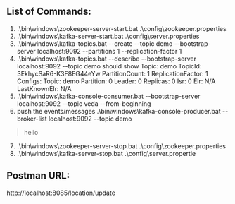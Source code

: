 List of Commands:
----------------
1. .\bin\windows\zookeeper-server-start.bat .\config\zookeeper.properties
2. .\bin\windows\kafka-server-start.bat .\config\server.properties
3. .\bin\windows\kafka-topics.bat --create --topic demo --bootstrap-server localhost:9092 --partitions 1 --replication-factor 1
4. .\bin\windows\kafka-topics.bat --describe --bootstrap-server localhost:9092 --topic demo
should show Topic: demo     TopicId: 3EkhycSaR6-K3F8EG44eYw PartitionCount: 1       ReplicationFactor: 1    Configs:
        Topic: demo     Partition: 0    Leader: 0       Replicas: 0     Isr: 0  Elr: N/A        LastKnownElr: N/A
5. .\bin\windows\kafka-console-consumer.bat --bootstrap-server localhost:9092 --topic veda --from-beginning
6. push the events/messages .\bin\windows\kafka-console-producer.bat --broker-list localhost:9092 --topic demo
>hello   
7. .\bin\windows\zookeeper-server-stop.bat .\config\zookeeper.properties
8. .\bin\windows\kafka-server-stop.bat .\config\server.propertie


Postman URL:
------------
http://localhost:8085/location/update
